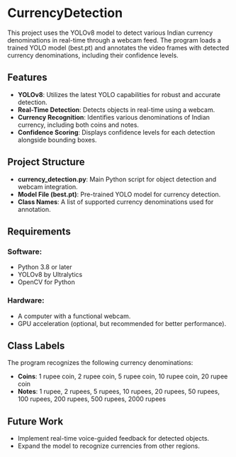 # CurrencyDetection

This project uses the YOLOv8 model to detect various Indian currency denominations in real-time through a webcam feed. The program loads a trained YOLO model (best.pt) and annotates the video frames with detected currency denominations, including their confidence levels.

## Features
- **YOLOv8**: Utilizes the latest YOLO capabilities for robust and accurate detection.
- **Real-Time Detection**: Detects objects in real-time using a webcam.
- **Currency Recognition**: Identifies various denominations of Indian currency, including both coins and notes.
- **Confidence Scoring**: Displays confidence levels for each detection alongside bounding boxes.
## Project Structure
- **currency_detection.py**: Main Python script for object detection and webcam integration.
- **Model File (best.pt)**: Pre-trained YOLO model for currency detection.
- **Class Names**: A list of supported currency denominations used for annotation.
## Requirements
### Software:
- Python 3.8 or later
- YOLOv8 by Ultralytics
- OpenCV for Python
### Hardware:
- A computer with a functional webcam.
- GPU acceleration (optional, but recommended for better performance).


## Class Labels
The program recognizes the following currency denominations:

- **Coins**: 1 rupee coin, 2 rupee coin, 5 rupee coin, 10 rupee coin, 20 rupee coin
- **Notes**: 1 rupee, 2 rupees, 5 rupees, 10 rupees, 20 rupees, 50 rupees, 100 rupees, 200 rupees, 500 rupees, 2000 rupees
## Future Work

- Implement real-time voice-guided feedback for detected objects.
- Expand the model to recognize currencies from other regions.
